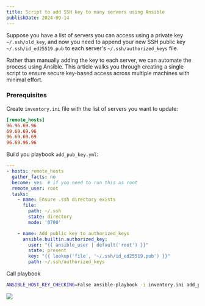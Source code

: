 ```yaml
---
title: Script to add SSH key to many servers using Ansible
publishDate: 2024-09-14
---
```


Suppose you have a list of servers you can access using a private key `~/.ssh/old_key`, and now you need to append
your new SSH public key `~/.ssh/id_ed25519.pub` to each server's `~/.ssh/authorized_keys` file. 

Rather than manually adding the key to each server, we can automate the process using Ansible. 
This article walks you through creating a single script to ensure secure key-based access across multiple machines with minimal effort.

### Prerequisites

Create `inventory.ini` file with the list of servers you want to update:

```ini
[remote_hosts] 
96.96.69.96
69.69.69.96
96.69.69.69
96.69.96.96
```

Build you playbook `add_pub_key.yml`:

```yaml
---
- hosts: remote_hosts
  gather_facts: no
  become: yes  # if you need to run this as root
  remote_user: root
  tasks:
    - name: Ensure .ssh directory exists
      file:
        path: ~/.ssh
        state: directory
        mode: '0700'

    - name: Add public key to authorized_keys
      ansible.builtin.authorized_key:
        user: "{{ ansible_user | default('root') }}"
        state: present
        key: "{{ lookup('file', '~/.ssh/id_ed25519.pub') }}"
        path: ~/.ssh/authorized_keys
```

Call playbook

```bash
ANSIBLE_HOST_KEY_CHECKING=False ansible-playbook -i inventory.ini add_pub_key.yml --private-key=~/.ssh/old_key
```

![](http://localhost:8484/50191eec-f1d9-45be-9fce-e1f07a774963.avif)
